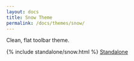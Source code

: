 ```yaml
---
layout: docs
title: Snow Theme
permalink: /docs/themes/snow/
---
```


<p>Clean, flat toolbar theme.</p>

{% include standalone/snow.html %}
<a href="/standalone/snow">Standalone</a>
